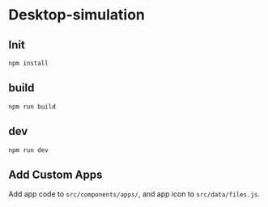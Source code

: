 Desktop-simulation
======================

 ## Init
 
 ```
 npm install
 ```
 
 ## build
 
 ```
 npm run build
 ```
 
 ## dev
 
 ```
 npm run dev
 ```
 
 ## Add Custom Apps
 
 Add app code to `src/components/apps/`, and app icon to `src/data/files.js`.